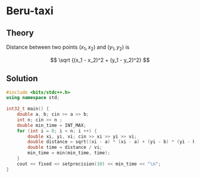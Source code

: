 # Beru-taxi
## Theory
Distance between two points $(x_1, x_2)$ and $(y_1, y_2)$ is

$$ \sqrt {(x_1 - x_2)^2 + (y_1 - y_2)^2} $$ 

## Solution
```c++
#include <bits/stdc++.h>
using namespace std;
 
int32_t main() {
    double a, b; cin >> a >> b;
    int n; cin >> n ;
    double min_time = INT_MAX;
    for (int i = 0; i < n; i ++) {
        double xi, yi, vi; cin >> xi >> yi >> vi;
        double distance = sqrt((xi - a) * (xi - a) + (yi - b) * (yi - b));
        double time = distance / vi;
        min_time = min(min_time, time);
    }
    cout << fixed << setprecision(10) << min_time << "\n";
}
```
